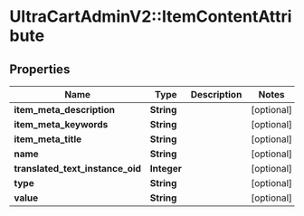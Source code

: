 # UltraCartAdminV2::ItemContentAttribute

## Properties
Name | Type | Description | Notes
------------ | ------------- | ------------- | -------------
**item_meta_description** | **String** |  | [optional] 
**item_meta_keywords** | **String** |  | [optional] 
**item_meta_title** | **String** |  | [optional] 
**name** | **String** |  | [optional] 
**translated_text_instance_oid** | **Integer** |  | [optional] 
**type** | **String** |  | [optional] 
**value** | **String** |  | [optional] 


